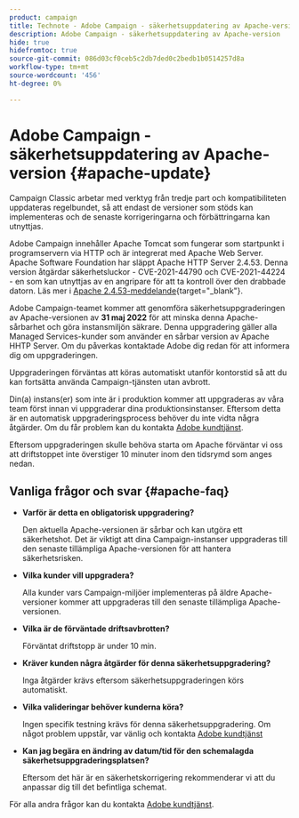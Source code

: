 ```yaml
---
product: campaign
title: Technote - Adobe Campaign - säkerhetsuppdatering av Apache-version
description: Adobe Campaign - säkerhetsuppdatering av Apache-version
hide: true
hidefromtoc: true
source-git-commit: 086d03cf0ceb5c2db7ded0c2bedb1b0514257d8a
workflow-type: tm+mt
source-wordcount: '456'
ht-degree: 0%

---
```


# Adobe Campaign - säkerhetsuppdatering av Apache-version {#apache-update}

Campaign Classic arbetar med verktyg från tredje part och kompatibiliteten uppdateras regelbundet, så att endast de versioner som stöds kan implementeras och de senaste korrigeringarna och förbättringarna kan utnyttjas.

Adobe Campaign innehåller Apache Tomcat som fungerar som startpunkt i programservern via HTTP och är integrerat med Apache Web Server. Apache Software Foundation har släppt Apache HTTP Server 2.4.53. Denna version åtgärdar säkerhetsluckor - CVE-2021-44790 och CVE-2021-44224 - en som kan utnyttjas av en angripare för att ta kontroll över den drabbade datorn. Läs mer i [Apache 2.4.53-meddelande](https://downloads.apache.org/httpd/Announcement2.4.html){target=&quot;_blank&quot;}.

Adobe Campaign-teamet kommer att genomföra säkerhetsuppgraderingen av Apache-versionen av **31 maj 2022** för att minska denna Apache-sårbarhet och göra instansmiljön säkrare. Denna uppgradering gäller alla Managed Services-kunder som använder en sårbar version av Apache HHTP Server. Om du påverkas kontaktade Adobe dig redan för att informera dig om uppgraderingen.

Uppgraderingen förväntas att köras automatiskt utanför kontorstid så att du kan fortsätta använda Campaign-tjänsten utan avbrott.

Din(a) instans(er) som inte är i produktion kommer att uppgraderas av våra team först innan vi uppgraderar dina produktionsinstanser. Eftersom detta är en automatisk uppgraderingsprocess behöver du inte vidta några åtgärder. Om du får problem kan du kontakta [Adobe kundtjänst](https://experienceleague.adobe.com/?support-solution=Campaign#support).

Eftersom uppgraderingen skulle behöva starta om Apache förväntar vi oss att driftstoppet inte överstiger 10 minuter inom den tidsrymd som anges nedan.

## Vanliga frågor och svar {#apache-faq}

* **Varför är detta en obligatorisk uppgradering?**

   Den aktuella Apache-versionen är sårbar och kan utgöra ett säkerhetshot. Det är viktigt att dina Campaign-instanser uppgraderas till den senaste tillämpliga Apache-versionen för att hantera säkerhetsrisken.


* **Vilka kunder vill uppgradera?**

   Alla kunder vars Campaign-miljöer implementeras på äldre Apache-versioner kommer att uppgraderas till den senaste tillämpliga Apache-versionen.

* **Vilka är de förväntade driftsavbrotten?**

   Förväntat driftstopp är under 10 min.


* **Kräver kunden några åtgärder för denna säkerhetsuppgradering?**

   Inga åtgärder krävs eftersom säkerhetsuppgraderingen körs automatiskt.


* **Vilka valideringar behöver kunderna köra?**

   Ingen specifik testning krävs för denna säkerhetsuppgradering. Om något problem uppstår, var vänlig och kontakta [Adobe kundtjänst](https://experienceleague.adobe.com/?support-solution=Campaign#support)


* **Kan jag begära en ändring av datum/tid för den schemalagda säkerhetsuppgraderingsplatsen?**

   Eftersom det här är en säkerhetskorrigering rekommenderar vi att du anpassar dig till det befintliga schemat.


För alla andra frågor kan du kontakta [Adobe kundtjänst](https://experienceleague.adobe.com/?support-solution=Campaign#support).
